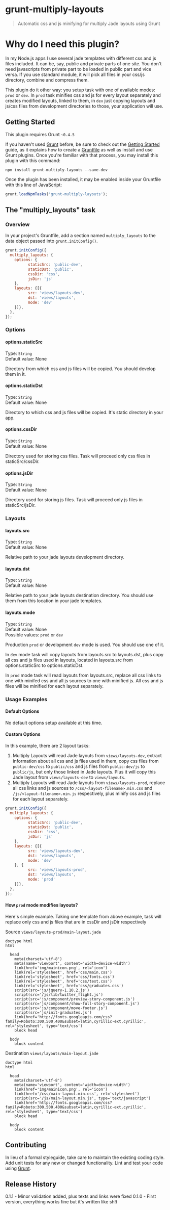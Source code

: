 # grunt-multiply-layouts

> Automatic css and js minifying for multiply Jade layouts using Grunt

# Why do I need this plugin?

In my Node.js apps I use several jade templates with different css and js files included. It can be, say, public and private parts of one site. You don't need javascripts from private part to be loaded in public part and vice versa. If you use standard module, it will pick all files in your css/js directory, combine and compress them.

This plugin do it other way: you setup task with one of available modes: `prod` or `dev`. In `prod` task minifies css and js for every layout separately and creates modified layouts, linked to them, in `dev` just copying layouts and js/css files from development directories to those, your application will use.

## Getting Started
This plugin requires Grunt `~0.4.5`

If you haven't used [Grunt](http://gruntjs.com/) before, be sure to check out the [Getting Started](http://gruntjs.com/getting-started) guide, as it explains how to create a [Gruntfile](http://gruntjs.com/sample-gruntfile) as well as install and use Grunt plugins. Once you're familiar with that process, you may install this plugin with this command:

```shell
npm install grunt-multiply-layouts --save-dev
```

Once the plugin has been installed, it may be enabled inside your Gruntfile with this line of JavaScript:

```js
grunt.loadNpmTasks('grunt-multiply-layouts');
```

## The "multiply_layouts" task

### Overview
In your project's Gruntfile, add a section named `multiply_layouts` to the data object passed into `grunt.initConfig()`.

```js
grunt.initConfig({
  multiply_layouts: {
    options: {
          staticSrc: 'public-dev',
          staticDst: 'public',
          cssDir: 'css',
          jsDir: 'js'
    },
    layouts: {[{
          src: 'views/layouts-dev',
          dst: 'views/layouts',
          mode: 'dev'
    }]},
  },
});
```

### Options

#### options.staticSrc
Type: `String`  
Default value: None  

Directory from which css and js files will be copied. You should develop them in it.

#### options.staticDst
Type: `String`  
Default value: None  

Directory to which css and js files will be copied. It's static directory in your app.

#### options.cssDir
Type: `String`  
Default value: None  

Directory used for storing css files. Task will proceed only css files in staticSrc/cssDir.

#### options.jsDir
Type: `String`  
Default value: None  

Directory used for storing js files. Task will proceed only js files in staticSrc/jsDir.

### Layouts

#### layouts.src
Type: `String`  
Default value: None  

Relative path to your jade layouts development directory.

#### layouts.dst
Type: `String`  
Default value: None  

Relative path to your jade layouts destination directory. You should use them from this location in your jade templates.

#### layouts.mode
Type: `String`  
Default value: None  
Possible values: `prod` or `dev`  

Production `prod` or development `dev` mode is used. You should use one of it.

In `dev` mode task will copy layouts from layouts.src to layouts.dst, plus copy all css and js files used in layouts, located in layouts.src from options.staticSrc to options.staticDst.

In `prod` mode task will read layouts from layouts.src, replace all css links to one with minifed css and all js sources to one with minified js. All css and js files will be minified for each layout separately.

### Usage Examples

#### Default Options
No default options setup available at this time.

#### Custom Options
In this example, there are 2 layout tasks:  
1) Multiply Layouts will read Jade layouts from `views/layouts-dev`, extract information about all css and js files used in them, copy css files from `public-dev/css` to `public/css` and js files from `public-dev/js` to `public/js`, but only those linked in Jade layouts. Plus it will copy this Jade layout from `views/layouts-dev` to `views/layouts`.
2) Multiply Layouts will read Jade layouts from `views/layouts-prod`, replace all css links and js sources to `/css/<layout-filename>.min.css` and `/js/<layout-filename>.min.js` respectively, plus minify css and js files for each layout separately.

```js
grunt.initConfig({
  multiply_layouts: {
    options: {
          staticSrc: 'public-dev',
          staticDst: 'public',
          cssDir: 'css',
          jsDir: 'js'
    },
    layouts: {[{
          src: 'views/layouts-dev',
          dst: 'views/layouts',
          mode: 'dev'
    }, {
          src: 'views/layouts-prod',
          dst: 'views/layouts',
          mode: 'prod'
    }]},
  },
});
```

#### How `prod` mode modifies layouts?
Here's simple example. Taking one template from above example, task will replace only css and js files that are in cssDir and jsDir respectively

Source `views/layouts-prod/main-layout.jade`
```jade
doctype html
html

  head
    meta(charset='utf-8')
    meta(name='viewport', content='width=device-width')
    link(href='img/mainicon.png', rel='icon')
    link(rel='stylesheet', href='css/main.css')
    link(rel='stylesheet', href='css/fonts.css')
    link(rel='stylesheet', href='css/text.css')
    link(rel='stylesheet', href='css/graduates.css')
    script(src='js/jquery-1.10.2.js')
    script(src='/js/lib/twitter_flight.js')
    script(src='js/component/preview-story-component.js')
    script(src='js/component/show-full-story-component.js')
    script(src='js/component/move-footer.js')
    script(src='js/init-graduates.js')
    link(href='http://fonts.googleapis.com/css?family=Roboto:300,500,400&subset=latin,cyrillic-ext,cyrillic', rel='stylesheet', type='text/css')
    block head

  body
    block content
```
Destination `views/layouts/main-layout.jade`
```jade
doctype html
html

  head
    meta(charset='utf-8')
    meta(name='viewport', content='width=device-width')
    link(href='img/mainicon.png', rel='icon')
    link(href='/css/main-layout.min.css', rel='stylesheet')
    script(src='/js/main-layout.min.js', type='text/javascript')
    link(href='http://fonts.googleapis.com/css?family=Roboto:300,500,400&subset=latin,cyrillic-ext,cyrillic', rel='stylesheet', type='text/css')
    block head

  body
    block content
```

## Contributing
In lieu of a formal styleguide, take care to maintain the existing coding style. Add unit tests for any new or changed functionality. Lint and test your code using [Grunt](http://gruntjs.com/).

## Release History
0.1.1 - Minor validation added, plus texts and links were fixed
0.1.0 - First version, everything works fine but it's written like sh!t
